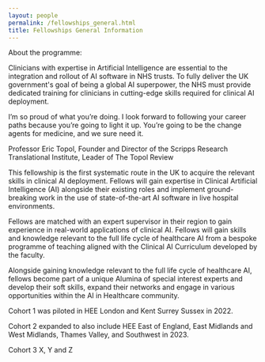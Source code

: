 ```yaml
---
layout: people
permalink: /fellowships_general.html
title: Fellowships General Information
---
```


About the programme: 

Clinicians with expertise in Artificial Intelligence are essential to the integration and rollout of AI software in NHS trusts. To fully deliver the UK government's goal of being a global AI superpower, the NHS must provide dedicated training for clinicians in cutting-edge skills required for clinical AI deployment. 

I’m so proud of what you’re doing. I look forward to following your career paths because you’re going to light it up. You’re going to be the change agents for medicine, and we sure need it. 

Professor Eric Topol, Founder and Director of the Scripps Research Translational Institute, Leader of The Topol Review 

This fellowship is the first systematic route in the UK to acquire the relevant skills in clinical AI deployment. Fellows will gain expertise in Clinical Artificial Intelligence (AI) alongside their existing roles and implement ground-breaking work in the use of state-of-the-art AI software in live hospital environments.    

Fellows are matched with an expert supervisor in their region to gain experience in real-world applications of clinical AI. Fellows will gain skills and knowledge relevant to the full life cycle of healthcare AI from a bespoke programme of teaching aligned with the Clinical AI Curriculum developed by the faculty.     

Alongside gaining knowledge relevant to the full life cycle of healthcare AI, fellows become part of a unique Alumina of special interest experts and develop their soft skills, expand their networks and engage in various opportunities within the AI in Healthcare community.  

Cohort 1 was piloted in HEE London and Kent Surrey Sussex in 2022.  

Cohort 2 expanded to also include HEE East of England, East Midlands and West Midlands, Thames Valley, and Southwest in 2023.  

Cohort 3 X, Y and Z  
